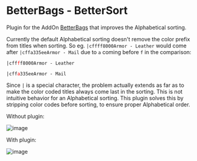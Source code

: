 # BetterBags - BetterSort

Plugin for the AddOn [BetterBags](https://www.curseforge.com/wow/addons/better-bags) that improves the Alphabetical sorting.

Currently the default Alphabetical sorting doesn't remove the color prefix from titles when sorting. So eg. `|cffff8000Armor - Leather` would come after `|cffa335eeArmor - Mail` due to `a` coming before `f` in the comparison:

`|cff`<code style="color : red">f</code>`f8000Armor - Leather`

`|cff`<code style="color : red">a</code>`335eeArmor - Mail`

Since `|` is a special character, the problem actually extends as far as to make the color coded titles always come last in the sorting. This is not intuitive behavior for an Alphabetical sorting. This plugin solves this by stripping color codes before sorting, to ensure proper Alphabetical order.

Without plugin:

![image](https://github.com/Krealle/BetterBags_BetterSort/assets/3404958/d850ed19-8a05-4e34-b583-e3359cefee89)

With plugin:

![image](https://github.com/Krealle/BetterBags_BetterSort/assets/3404958/92d8adba-b1f9-4eaa-8efb-e44fc7a02000)

